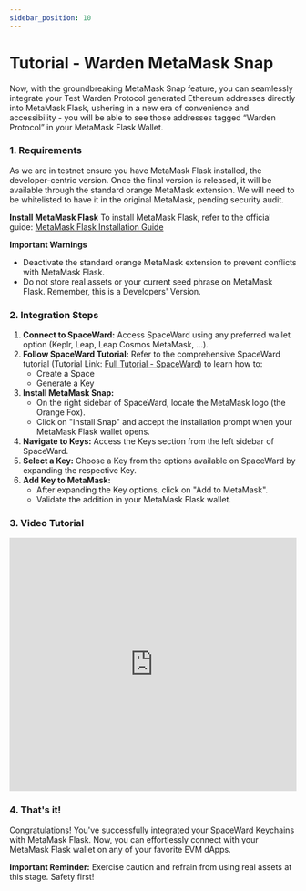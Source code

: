 ```yaml
---
sidebar_position: 10
---
```


# Tutorial - Warden MetaMask Snap

Now, with the groundbreaking MetaMask Snap feature, you can seamlessly integrate your Test Warden Protocol generated Ethereum addresses directly into MetaMask Flask, ushering in a new era of convenience and accessibility - you will be able to see those addresses tagged “Warden Protocol” in your MetaMask Flask Wallet.

### 1. Requirements

As we are in testnet ensure you have MetaMask Flask installed, the developer-centric version. Once the final version is released, it will be available through the standard orange MetaMask extension. We will need to be whitelisted to have it in the original MetaMask, pending security audit. 


**Install MetaMask Flask**
To install MetaMask Flask, refer to the official guide: [MetaMask Flask Installation Guide](https://docs.metamask.io/snaps/get-started/install-flask/)

**Important Warnings**
- Deactivate the standard orange MetaMask extension to prevent conflicts with MetaMask Flask.
- Do not store real assets or your current seed phrase on MetaMask Flask. Remember, this is a Developers' Version.

### 2. Integration Steps

1. **Connect to SpaceWard:** Access SpaceWard using any preferred wallet option (Keplr, Leap, Leap Cosmos MetaMask, …).
2. **Follow SpaceWard Tutorial:** Refer to the comprehensive SpaceWard tutorial (Tutorial Link: [Full Tutorial - SpaceWard](https://docs.wardenprotocol.org/learn/spaceward/tutorial-spaceward)) to learn how to:
   - Create a Space
   - Generate a Key
3. **Install MetaMask Snap:**
   - On the right sidebar of SpaceWard, locate the MetaMask logo (the Orange Fox).
   - Click on "Install Snap" and accept the installation prompt when your MetaMask Flask wallet opens.
4. **Navigate to Keys:**
   Access the Keys section from the left sidebar of SpaceWard.
5. **Select a Key:** Choose a Key from the options available on SpaceWard by expanding the respective Key.
6. **Add Key to MetaMask:**
   - After expanding the Key options, click on "Add to MetaMask".
   - Validate the addition in your MetaMask Flask wallet.

### 3. Video Tutorial

<iframe width="100%" height="444" src="https://www.youtube.com/embed/sTH6okVKvss?si=yTZns9n0r_3ZXdav" title="YouTube video player" frameborder="0" allow="accelerometer; autoplay; clipboard-write; encrypted-media; gyroscope; picture-in-picture; web-share" allowfullscreen></iframe>


### 4. That's it!

Congratulations! You've successfully integrated your SpaceWard Keychains with MetaMask Flask. Now, you can effortlessly connect with your MetaMask Flask wallet on any of your favorite EVM dApps.

**Important Reminder:** Exercise caution and refrain from using real assets at this stage. Safety first!

